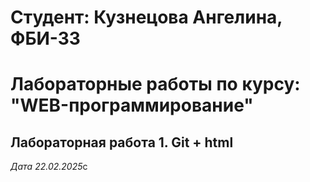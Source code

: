 # Студент: Кузнецова Ангелина, ФБИ-33

# Лабораторные работы по курсу: "WEB-программирование"

## Лабораторная работа 1. Git + html

*Дата 22.02.2025*c